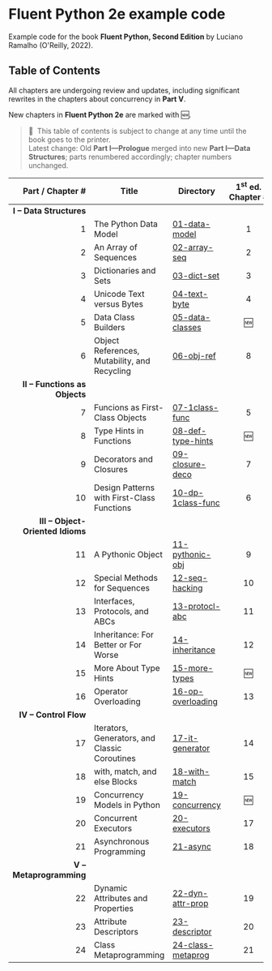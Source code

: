 # Fluent Python 2e example code

Example code for the book **Fluent Python, Second Edition** by
Luciano Ramalho (O'Reilly, 2022).


## Table of Contents

All chapters are undergoing review and updates, including significant
rewrites in the chapters about concurrency in **Part V**.

New chapters in **Fluent Python 2e** are marked with 🆕.

> 🚨 &nbsp;This table of contents is subject to change at any time
until the book goes to the printer.<BR>
Latest change: Old **Part I—Prologue** merged into new **Part I—Data Structures**; parts renumbered accordingly; chapter numbers unchanged.

Part / Chapter #|Title|Directory|1<sup>st</sup> ed. Chapter&nbsp;#
---:|---|---|:---:
**I – Data Structures**|
1|The Python Data Model|[01-data-model](01-data-model)|1
2|An Array of Sequences|[02-array-seq](02-array-seq)|2
3|Dictionaries and Sets|[03-dict-set](03-dict-set)|3
4|Unicode Text versus Bytes|[04-text-byte](04-text-byte)|4
5|Data Class Builders|[05-data-classes](05-data-classes)|🆕
6|Object References, Mutability, and Recycling|[06-obj-ref](06-obj-ref)|8
**II – Functions as Objects**|
7|Funcions as First-Class Objects|[07-1class-func](07-1class-func)|5
8|Type Hints in Functions|[08-def-type-hints](08-def-type-hints)|🆕
9|Decorators and Closures|[09-closure-deco](09-closure-deco)|7
10|Design Patterns with First-Class Functions|[10-dp-1class-func](10-dp-1class-func)|6
**III – Object-Oriented Idioms**|
11|A Pythonic Object|[11-pythonic-obj](11-pythonic-obj)|9
12|Special Methods for Sequences|[12-seq-hacking](12-seq-hacking)|10
13|Interfaces, Protocols, and ABCs|[13-protocl-abc](13-protocol-abc)|11
14|Inheritance: For Better or For Worse|[14-inheritance](14-inheritance)|12
15|More About Type Hints|[15-more-types](15-more-types)|🆕
16|Operator Overloading|[16-op-overloading](16-op-overloading)|13
**IV – Control Flow**|
17|Iterators, Generators, and Classic Coroutines|[17-it-generator](17-it-generator)|14
18|with, match, and else Blocks|[18-with-match](18-with-match)|15
19|Concurrency Models in Python|[19-concurrency](19-concurrency)|🆕
20|Concurrent Executors|[20-executors](20-executors)|17
21|Asynchronous Programming|[21-async](21-async)|18
**V – Metaprogramming**|
22|Dynamic Attributes and Properties|[22-dyn-attr-prop](22-dyn-attr-prop)|19
23|Attribute Descriptors|[23-descriptor](23-descriptor)|20
24|Class Metaprogramming|[24-class-metaprog](24-class-metaprog)|21
